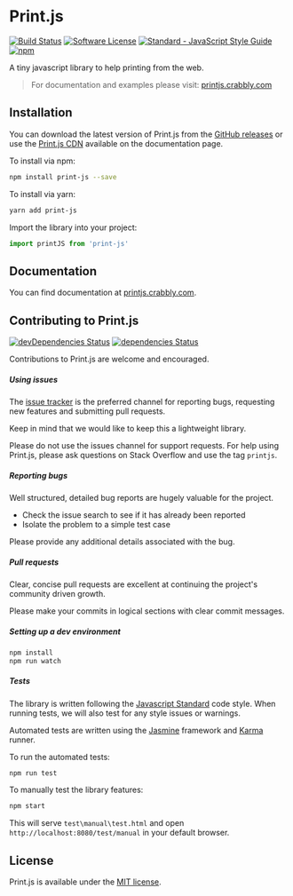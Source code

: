 # Print.js

[![Build Status](https://travis-ci.org/crabbly/Print.js.svg?branch=master)](https://travis-ci.org/crabbly/Print.js)
[![Software License](https://img.shields.io/badge/license-MIT-brightgreen.svg?style=flat)](LICENSE)
[![Standard - JavaScript Style Guide](https://img.shields.io/badge/code_style-standard-brightgreen.svg)](http://standardjs.com/)
[![npm](https://img.shields.io/npm/v/print-js.svg)](https://www.npmjs.com/package/print-js)

A tiny javascript library to help printing from the web.

> For documentation and examples please visit: [printjs.crabbly.com](http://printjs.crabbly.com)

## Installation

You can download the latest version of Print.js from the [GitHub releases](https://github.com/crabbly/Print.js/releases/latest) or use the [Print.js CDN](http://printjs.crabbly.com/#cdn) available on the documentation page.

To install via npm:

```bash
npm install print-js --save
```

To install via yarn:

```bash
yarn add print-js
```

Import the library into your project:

```js
import printJS from 'print-js'
```

## Documentation

You can find documentation at [printjs.crabbly.com](http://printjs.crabbly.com/#documentation).

## Contributing to Print.js

[![devDependencies Status](https://david-dm.org/crabbly/print.js/dev-status.svg)](https://david-dm.org/crabbly/print.js?type=dev)
[![dependencies Status](https://david-dm.org/crabbly/print.js/status.svg)](https://david-dm.org/crabbly/print.js)

Contributions to Print.js are welcome and encouraged.

##### Using issues

The [issue tracker](https://github.com/crabbly/Print.js/issues) is the preferred channel for reporting bugs, requesting new features and submitting pull requests.

Keep in mind that we would like to keep this a lightweight library.

Please do not use the issues channel for support requests. For help using Print.js, please ask questions on Stack Overflow and use the tag `printjs`.

##### Reporting bugs

Well structured, detailed bug reports are hugely valuable for the project.

 - Check the issue search to see if it has already been reported
 - Isolate the problem to a simple test case

Please provide any additional details associated with the bug.

##### Pull requests

Clear, concise pull requests are excellent at continuing the project's community driven growth.  

Please make your commits in logical sections with clear commit messages.  

##### Setting up a dev environment

```bash
npm install
npm run watch
```

##### Tests

The library is written following the [Javascript Standard](https://standardjs.com) code style. When running tests, we will also test for any style issues or warnings.

Automated tests are written using the [Jasmine](https://jasmine.github.io) framework and [Karma](https://karma-runner.github.io) runner.

To run the automated tests:

```bash
npm run test
```

To manually test the library features:

```bash
npm start
```

This will serve `test\manual\test.html` and open `http://localhost:8080/test/manual` in your default browser.

## License

Print.js is available under the [MIT license](https://github.com/crabbly/Print.js/blob/master/LICENSE).